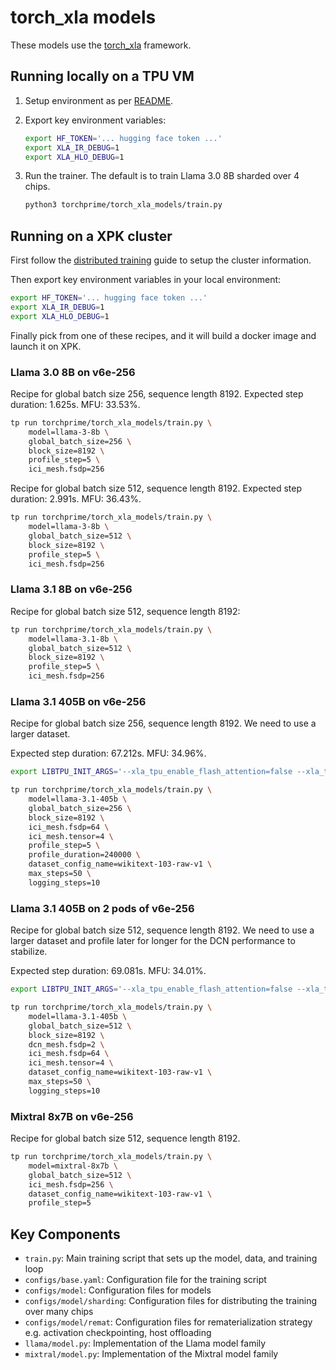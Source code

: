 # torch_xla models

These models use the [torch_xla][1] framework.

## Running locally on a TPU VM

1. Setup environment as per [README][README-examples].

1. Export key environment variables:

   ```sh
   export HF_TOKEN='... hugging face token ...'
   export XLA_IR_DEBUG=1
   export XLA_HLO_DEBUG=1
   ```

1. Run the trainer. The default is to train Llama 3.0 8B sharded over 4 chips.

   ```sh
   python3 torchprime/torch_xla_models/train.py
   ```

## Running on a XPK cluster

First follow the [distributed training][distributed-training] guide to setup the
cluster information.

Then export key environment variables in your local environment:

```sh
export HF_TOKEN='... hugging face token ...'
export XLA_IR_DEBUG=1
export XLA_HLO_DEBUG=1
```

Finally pick from one of these recipes, and it will build a docker image and
launch it on XPK.

### Llama 3.0 8B on v6e-256

Recipe for global batch size 256, sequence length 8192.
Expected step duration: 1.625s. MFU: 33.53%.

```sh
tp run torchprime/torch_xla_models/train.py \
    model=llama-3-8b \
    global_batch_size=256 \
    block_size=8192 \
    profile_step=5 \
    ici_mesh.fsdp=256
```

Recipe for global batch size 512, sequence length 8192.
Expected step duration: 2.991s. MFU: 36.43%.

```sh
tp run torchprime/torch_xla_models/train.py \
    model=llama-3-8b \
    global_batch_size=512 \
    block_size=8192 \
    profile_step=5 \
    ici_mesh.fsdp=256
```

### Llama 3.1 8B on v6e-256

<!-- TODO(https://github.com/AI-Hypercomputer/torchprime/issues/135): publish perf data. -->

Recipe for global batch size 512, sequence length 8192:

```sh
tp run torchprime/torch_xla_models/train.py \
    model=llama-3.1-8b \
    global_batch_size=512 \
    block_size=8192 \
    profile_step=5 \
    ici_mesh.fsdp=256
```

### Llama 3.1 405B on v6e-256

Recipe for global batch size 256, sequence length 8192. We need to use a larger
dataset.

Expected step duration: 67.212s. MFU: 34.96%.

```sh
export LIBTPU_INIT_ARGS='--xla_tpu_enable_flash_attention=false --xla_tpu_enable_async_collective_fusion=true --xla_tpu_enable_async_collective_fusion_fuse_all_gather=true --xla_tpu_enable_async_collective_fusion_multiple_steps=true --xla_tpu_overlap_compute_collective_tc=true --xla_enable_async_all_gather=true --xla_tpu_scoped_vmem_limit_kib=98304 --xla_tpu_enable_all_experimental_scheduler_features=true --xla_tpu_enable_scheduler_memory_pressure_tracking=true --xla_tpu_host_transfer_overlap_limit=24 --xla_tpu_aggressive_opt_barrier_removal=ENABLED --xla_lhs_prioritize_async_depth_over_stall=ENABLED --xla_tpu_enable_ag_backward_pipelining=true --xla_should_allow_loop_variant_parameter_in_chain=ENABLED --xla_should_add_loop_invariant_op_in_chain=ENABLED --xla_max_concurrent_host_send_recv=100 --xla_tpu_scheduler_percent_shared_memory_limit=100 --xla_latency_hiding_scheduler_rerun=2 --xla_tpu_spmd_rng_bit_generator_unsafe=true'

tp run torchprime/torch_xla_models/train.py \
    model=llama-3.1-405b \
    global_batch_size=256 \
    block_size=8192 \
    ici_mesh.fsdp=64 \
    ici_mesh.tensor=4 \
    profile_step=5 \
    profile_duration=240000 \
    dataset_config_name=wikitext-103-raw-v1 \
    max_steps=50 \
    logging_steps=10
```

### Llama 3.1 405B on 2 pods of v6e-256

<!-- TODO(b/408348551): Add back profile_step after fixing MegaScale hang. -->

Recipe for global batch size 512, sequence length 8192. We need to use a larger
dataset and profile later for longer for the DCN performance to stabilize.

Expected step duration: 69.081s. MFU: 34.01%.

```sh
export LIBTPU_INIT_ARGS='--xla_tpu_enable_flash_attention=false --xla_tpu_enable_async_collective_fusion=true --xla_tpu_enable_async_collective_fusion_fuse_all_gather=true --xla_tpu_enable_async_collective_fusion_multiple_steps=true --xla_tpu_overlap_compute_collective_tc=true --xla_enable_async_all_gather=true --xla_tpu_scoped_vmem_limit_kib=98304 --xla_tpu_enable_all_experimental_scheduler_features=true --xla_tpu_enable_scheduler_memory_pressure_tracking=true --xla_tpu_host_transfer_overlap_limit=24 --xla_tpu_aggressive_opt_barrier_removal=ENABLED --xla_lhs_prioritize_async_depth_over_stall=ENABLED --xla_tpu_enable_ag_backward_pipelining=true --xla_should_allow_loop_variant_parameter_in_chain=ENABLED --xla_should_add_loop_invariant_op_in_chain=ENABLED --xla_max_concurrent_host_send_recv=100 --xla_tpu_scheduler_percent_shared_memory_limit=100 --xla_latency_hiding_scheduler_rerun=2 --xla_tpu_spmd_rng_bit_generator_unsafe=true'

tp run torchprime/torch_xla_models/train.py \
    model=llama-3.1-405b \
    global_batch_size=512 \
    block_size=8192 \
    dcn_mesh.fsdp=2 \
    ici_mesh.fsdp=64 \
    ici_mesh.tensor=4 \
    dataset_config_name=wikitext-103-raw-v1 \
    max_steps=50 \
    logging_steps=10
```

### Mixtral 8x7B on v6e-256

<!-- TODO(https://github.com/AI-Hypercomputer/torchprime/issues/137): publish perf data -->

Recipe for global batch size 512, sequence length 8192.

```sh
tp run torchprime/torch_xla_models/train.py \
    model=mixtral-8x7b \
    global_batch_size=512 \
    ici_mesh.fsdp=256 \
    dataset_config_name=wikitext-103-raw-v1 \
    profile_step=5
```

## Key Components

- `train.py`: Main training script that sets up the model, data, and training loop
- `configs/base.yaml`: Configuration file for the training script
- `configs/model`: Configuration files for models
- `configs/model/sharding`: Configuration files for distributing the training
  over many chips
- `configs/model/remat`: Configuration files for rematerialization strategy e.g.
  activation checkpointing, host offloading
- `llama/model.py`: Implementation of the Llama model family
- `mixtral/model.py`: Implementation of the Mixtral model family

[1]: https://github.com/pytorch/xla
[README-examples]: ../../README.md#examples
[distributed-training]: ../../README.md#distributed-training
